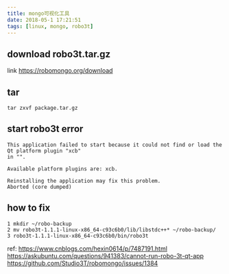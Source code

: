```yaml
---
title: mongo可视化工具
date: 2018-05-1 17:21:51
tags: [linux, mongo, robo3t]
---
```


## download robo3t.tar.gz
link https://robomongo.org/download

## tar
```
tar zxvf package.tar.gz
```

## start robo3t error
```
This application failed to start because it could not find or load the Qt platform plugin "xcb"
in "".

Available platform plugins are: xcb.

Reinstalling the application may fix this problem.
Aborted (core dumped)
```


## how to fix
```
1 mkdir ~/robo-backup
2 mv robo3t-1.1.1-linux-x86_64-c93c6b0/lib/libstdc++* ~/robo-backup/
3 robo3t-1.1.1-linux-x86_64-c93c6b0/bin/robo3t
```

ref:
https://www.cnblogs.com/hexin0614/p/7487191.html
https://askubuntu.com/questions/941383/cannot-run-robo-3t-qt-app
https://github.com/Studio3T/robomongo/issues/1384
